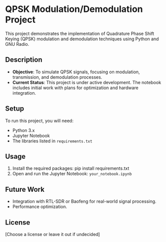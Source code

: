 # QPSK Modulation/Demodulation Project

This project demonstrates the implementation of Quadrature Phase Shift Keying (QPSK) modulation and demodulation techniques using Python and GNU Radio.

## Description
- **Objective**: To simulate QPSK signals, focusing on modulation, transmission, and demodulation processes.
- **Current Status**: This project is under active development. The notebook includes initial work with plans for optimization and hardware integration.

## Setup
To run this project, you will need:
- Python 3.x
- Jupyter Notebook
- The libraries listed in `requirements.txt`

## Usage
1. Install the required packages:
pip install requirements.txt
2. Open and run the Jupyter Notebook: `your_notebook.ipynb`

## Future Work
- Integration with RTL-SDR or Baofeng for real-world signal processing.
- Performance optimization.

## License
[Choose a license or leave it out if undecided]
